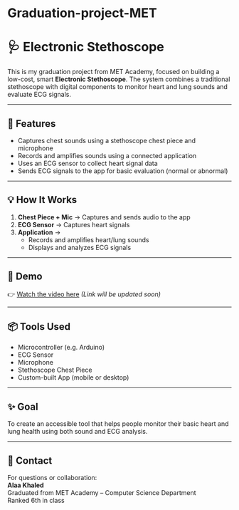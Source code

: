 # Graduation-project-MET
# 🩺 Electronic Stethoscope

This is my graduation project from MET Academy, focused on building a low-cost, smart **Electronic Stethoscope**. The system combines a traditional stethoscope with digital components to monitor heart and lung sounds and evaluate ECG signals.

---

## 📌 Features

- Captures chest sounds using a stethoscope chest piece and microphone  
- Records and amplifies sounds using a connected application  
- Uses an ECG sensor to collect heart signal data  
- Sends ECG signals to the app for basic evaluation (normal or abnormal)

---

## 💡 How It Works

1. **Chest Piece + Mic** → Captures and sends audio to the app  
2. **ECG Sensor** → Captures heart signals  
3. **Application** →  
   - Records and amplifies heart/lung sounds  
   - Displays and analyzes ECG signals

---

## 🎥 Demo

👉 [Watch the video here](#) *(Link will be updated soon)*

---

## 📦 Tools Used

- Microcontroller (e.g. Arduino)
- ECG Sensor
- Microphone
- Stethoscope Chest Piece
- Custom-built App (mobile or desktop)

---

## ✨ Goal

To create an accessible tool that helps people monitor their basic heart and lung health using both sound and ECG analysis.

---

## 📧 Contact

For questions or collaboration:  
**Alaa Khaled**  
Graduated from MET Academy – Computer Science Department  
Ranked 6th in class
